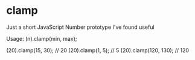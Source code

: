 clamp
=====

Just a short JavaScript Number prototype I've found useful

Usage:
(n).clamp(min, max);

(20).clamp(15, 30); // 20
(20).clamp(1, 5); // 5
(20).clamp(120, 130); // 120
